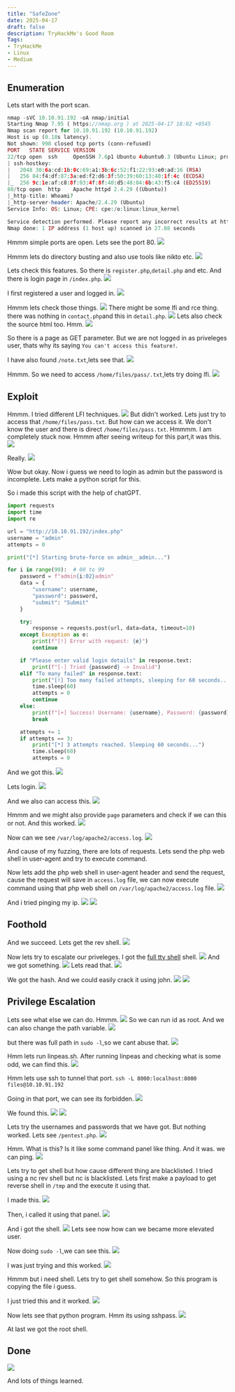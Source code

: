 ```yaml
---
title: "SafeZone"
date: 2025-04-17
draft: false
description: TryHackMe's Good Room
Tags:
- TryHackMe
- Linux
- Medium
---
```




## Enumeration
Lets start with the port scan.
```php
nmap -sVC 10.10.91.192 -oA nmap/initial
Starting Nmap 7.95 ( https://nmap.org ) at 2025-04-17 18:02 +0545
Nmap scan report for 10.10.91.192 (10.10.91.192)
Host is up (0.18s latency).
Not shown: 998 closed tcp ports (conn-refused)
PORT   STATE SERVICE VERSION
22/tcp open  ssh     OpenSSH 7.6p1 Ubuntu 4ubuntu0.3 (Ubuntu Linux; protocol 2.0)
| ssh-hostkey: 
|   2048 30:6a:cd:1b:0c:69:a1:3b:6c:52:f1:22:93:e0:ad:16 (RSA)
|   256 84:f4:df:87:3a:ed:f2:d6:3f:50:39:60:13:40:1f:4c (ECDSA)
|_  256 9c:1e:af:c8:8f:03:4f:8f:40:d5:48:04:6b:43:f5:c4 (ED25519)
80/tcp open  http    Apache httpd 2.4.29 ((Ubuntu))
|_http-title: Whoami?
|_http-server-header: Apache/2.4.29 (Ubuntu)
Service Info: OS: Linux; CPE: cpe:/o:linux:linux_kernel

Service detection performed. Please report any incorrect results at https://nmap.org/submit/ .
Nmap done: 1 IP address (1 host up) scanned in 27.88 seconds
```

Hmmm simple ports are open.
Lets see the port 80.
![](Pasted%20image%2020250417180433.png)

Hmmm lets do directory busting and also use tools like nikto etc.
![](Pasted%20image%2020250417181313.png)

Lets check this features.
So there is `register.php`,`detail.php` and etc.
And there is login page in `/index.php`.
![](Pasted%20image%2020250417181045.png)

I first registered a user and logged in.
![](Pasted%20image%2020250417181238.png)

Hmmm lets check those things.
![](Pasted%20image%2020250417181347.png)
There might be some lfi and rce thing.
there was nothing in `contact.php`and this in `detail.php`.
![](Pasted%20image%2020250417181444.png)
Lets also check the source html too.
Hmm.
![](Pasted%20image%2020250417181536.png)

So there is a page as GET parameter.
But we are not logged in as priveleges user, thats why its saying `You can't access this feature!`.

I have also found `/note.txt`,lets see that.
![](Pasted%20image%2020250417181821.png)

Hmmm.
So we need to access `/home/files/pass/.txt`,lets try doing lfi.
![](Pasted%20image%2020250417182132.png)

## Exploit

Hmmm.
I tried different LFI techniques.
![](Pasted%20image%2020250417182230.png)
But didn't worked.
Lets just try to access that `/home/files/pass.txt`.
But how can we access it.
We don't know the user and there is direct `/home/files/pass.txt`.
Hmmmm.
I am completely stuck now.
Hmmm after seeing writeup for this part,it was this.
![](Pasted%20image%2020250417182711.png)

Really.
![](Pasted%20image%2020250417182856.png)

Wow but okay.
Now i guess we need to login as admin but the password is incomplete.
Lets make a python script for this.

So i made this script with the help of chatGPT.
```python
import requests
import time
import re

url = "http://10.10.91.192/index.php"
username = "admin"
attempts = 0

print("[*] Starting brute-force on admin__admin...")

for i in range(99):  # 00 to 99
    password = f"admin{i:02}admin"
    data = {
        "username": username,
        "password": password,
        "submit": "Submit"
    }

    try:
        response = requests.post(url, data=data, timeout=10)
    except Exception as e:
        print(f"[!] Error with request: {e}")
        continue

    if "Please enter valid login details" in response.text:
        print(f"[-] Tried {password} -> Invalid")
    elif "To many failed" in response.text:
        print("[!] Too many failed attempts, sleeping for 60 seconds...")
        time.sleep(60)
        attempts = 0
        continue
    else:
        print(f"[+] Success! Username: {username}, Password: {password}")
        break

    attempts += 1
    if attempts == 3:
        print("[*] 3 attempts reached. Sleeping 60 seconds...")
        time.sleep(60)
        attempts = 0
```

And we got this.
![](Pasted%20image%2020250417195232.png)

Lets login.
![](Pasted%20image%2020250417195301.png)

And we also can access this.
![](Pasted%20image%2020250417195408.png)

Hmmm and we might also provide `page` parameters and check if we can this or not.
And this worked.
![](Pasted%20image%2020250417195548.png)

Now can we see `/var/log/apache2/access.log`.
![](Pasted%20image%2020250417200401.png)

And cause of my fuzzing, there are lots of requests.
Lets send the php web shell in user-agent and try to execute command.

Now lets add the php web shell in user-agent header and send the request, cause the request will save in `access.log` file, we can now execute command using that php web shell on `/var/log/apache2/access.log` file.
![](Pasted%20image%2020250417201225.png)

And i tried pinging my ip.
![](Pasted%20image%2020250417201257.png)
![](Pasted%20image%2020250417201314.png)

## Foothold

And we succeed.
Lets get the rev shell.
![](Pasted%20image%2020250417201427.png)

Now lets try to escalate our priveleges.
I got the [full tty shell](https://book.hacktricks.wiki/en/generic-hacking/reverse-shells/full-ttys.html) shell.
![](Pasted%20image%2020250417201621.png)
And we got something.
![](Pasted%20image%2020250417201850.png)
Lets read that.
![](Pasted%20image%2020250417201929.png)

We got the hash.
And we could easily crack it using john.
![](Pasted%20image%2020250417202146.png)
![](Pasted%20image%2020250417202222.png)

## Privilege Escalation

Lets see what else we can do.
Hmmm.
![](Pasted%20image%2020250417202327.png)
So we can run id as root.
And we can also change the path variable.
![](Pasted%20image%2020250417202508.png)

but there was full path in `sudo -l`,so we cant abuse that.
![](Pasted%20image%2020250417202835.png)

Hmm lets run linpeas.sh.
After running linpeas and checking what is some odd, we can find this.
![](Pasted%20image%2020250417203433.png)

Hmm lets use ssh to tunnel that port.
`ssh -L 8000:localhost:8000 files@10.10.91.192`

Going in that port, we can see its forbidden.
![](Pasted%20image%2020250417204823.png)

We found this.
![](Pasted%20image%2020250417211405.png)
![](Pasted%20image%2020250417210028.png)

Lets try the usernames and passwords that we have got.
But nothing worked.
Lets see `/pentest.php`.
![](Pasted%20image%2020250417211501.png)

Hmm.
What is this?
Is it like some command panel like thing.
And it was.
we can ping.
![](Pasted%20image%2020250417213041.png)

Lets try to get shell but how cause different thing are blacklisted.
I tried using a nc rev shell but nc is blacklisted.
Lets first make a payload to get reverse shell in `/tmp` and the execute it using that.

I made this.
![](Pasted%20image%2020250417213442.png)

Then, i called it using that panel.
![](Pasted%20image%2020250417213511.png)

And i got the shell.
![](Pasted%20image%2020250417213542.png)
Lets see now how can we became more elevated user.

Now doing `sudo -l`,we can see this.
![](Pasted%20image%2020250417213836.png)

I was just trying and this worked.
![](Pasted%20image%2020250417214159.png)

Hmmm but i need shell.
Lets try to get shell somehow.
So this program is copying the file i guess.

I just tried this and it worked.
![](Pasted%20image%2020250417215227.png)

Now lets see that python program.
Hmm its using sshpass.
![](Pasted%20image%2020250417215327.png)

At last we got the root shell.

## Done

![](Pasted%20image%2020250417215706.png)

And lots of things learned.